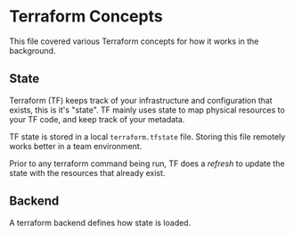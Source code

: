 # Terraform Concepts

This file covered various Terraform concepts for how it works in the background.

## State

Terraform (TF) keeps track of your infrastructure and configuration that exists, this is it's "state". TF mainly uses state to map physical resources to your TF code, and keep track of your metadata.

TF state is stored in a local `terraform.tfstate` file. Storing this file remotely works better in a team environment.

Prior to any terraform command being run, TF does a _refresh_ to update the state with the resources that already exist.


## Backend

A terraform backend defines how state is loaded.
